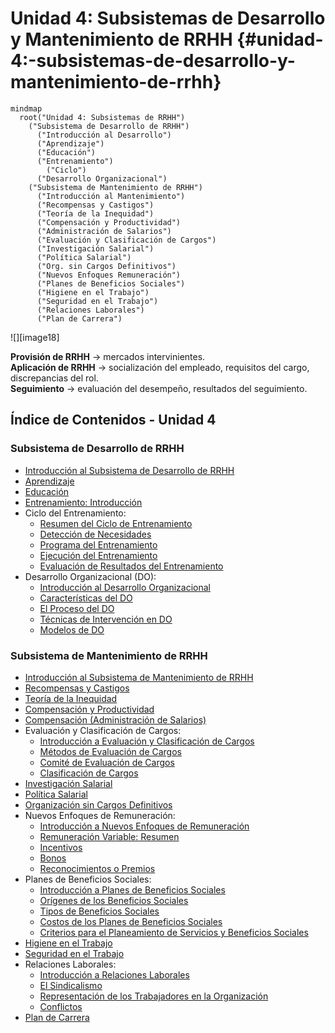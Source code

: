 # **Unidad 4: Subsistemas de Desarrollo y Mantenimiento de RRHH** {#unidad-4:-subsistemas-de-desarrollo-y-mantenimiento-de-rrhh}

```mermaid
mindmap
  root("Unidad 4: Subsistemas de RRHH")
    ("Subsistema de Desarrollo de RRHH")
      ("Introducción al Desarrollo")
      ("Aprendizaje")
      ("Educación")
      ("Entrenamiento")
        ("Ciclo")
      ("Desarrollo Organizacional")
    ("Subsistema de Mantenimiento de RRHH")
      ("Introducción al Mantenimiento")
      ("Recompensas y Castigos")
      ("Teoría de la Inequidad")
      ("Compensación y Productividad")
      ("Administración de Salarios")
      ("Evaluación y Clasificación de Cargos")
      ("Investigación Salarial")
      ("Política Salarial")
      ("Org. sin Cargos Definitivos")
      ("Nuevos Enfoques Remuneración")
      ("Planes de Beneficios Sociales")
      ("Higiene en el Trabajo")
      ("Seguridad en el Trabajo")
      ("Relaciones Laborales")
      ("Plan de Carrera")
```

![][image18]

**Provisión de RRHH** → mercados intervinientes.  
**Aplicación de RRHH** → socialización del empleado, requisitos del cargo, discrepancias del rol.  
**Seguimiento** → evaluación del desempeño, resultados del seguimiento.

## Índice de Contenidos - Unidad 4

### Subsistema de Desarrollo de RRHH
- [Introducción al Subsistema de Desarrollo de RRHH](01_subsistema_desarrollo_rrhh_intro.md)
- [Aprendizaje](02_aprendizaje.md)
- [Educación](03_educacion.md)
- [Entrenamiento: Introducción](04_entrenamiento_intro.md)
- Ciclo del Entrenamiento:
    - [Resumen del Ciclo de Entrenamiento](05_entrenamiento_ciclo_resumen.md)
    - [Detección de Necesidades](05a_entrenamiento_deteccion_necesidades.md)
    - [Programa del Entrenamiento](05b_entrenamiento_programa.md)
    - [Ejecución del Entrenamiento](05c_entrenamiento_ejecucion.md)
    - [Evaluación de Resultados del Entrenamiento](05d_entrenamiento_evaluacion_resultados.md)
- Desarrollo Organizacional (DO):
    - [Introducción al Desarrollo Organizacional](06_desarrollo_organizacional_intro.md)
    - [Características del DO](06a_do_caracteristicas.md)
    - [El Proceso del DO](06b_do_proceso.md)
    - [Técnicas de Intervención en DO](06c_do_tecnicas_intervencion.md)
    - [Modelos de DO](06d_do_modelos.md)

### Subsistema de Mantenimiento de RRHH
- [Introducción al Subsistema de Mantenimiento de RRHH](07_subsistema_mantenimiento_rrhh_intro.md)
- [Recompensas y Castigos](08_recompensas_castigos.md)
- [Teoría de la Inequidad](09_teoria_inequidad.md)
- [Compensación y Productividad](10_compensacion_productividad.md)
- [Compensación (Administración de Salarios)](11_compensacion_admin_salarios.md)
- Evaluación y Clasificación de Cargos:
    - [Introducción a Evaluación y Clasificación de Cargos](12_evaluacion_clasificacion_cargos_intro.md)
    - [Métodos de Evaluación de Cargos](12a_evaluacion_cargos_metodos.md)
    - [Comité de Evaluación de Cargos](12b_evaluacion_cargos_comite.md)
    - [Clasificación de Cargos](12c_evaluacion_cargos_clasificacion.md)
- [Investigación Salarial](13_investigacion_salarial.md)
- [Política Salarial](14_politica_salarial.md)
- [Organización sin Cargos Definitivos](15_organizacion_sin_cargos_definitivos.md)
- Nuevos Enfoques de Remuneración:
    - [Introducción a Nuevos Enfoques de Remuneración](16_nuevos_enfoques_remuneracion_intro.md)
    - [Remuneración Variable: Resumen](17_remuneracion_variable_resumen.md)
    - [Incentivos](17a_remuneracion_variable_incentivos.md)
    - [Bonos](17b_remuneracion_variable_bonos.md)
    - [Reconocimientos o Premios](17c_remuneracion_variable_reconocimientos_premios.md)
- Planes de Beneficios Sociales:
    - [Introducción a Planes de Beneficios Sociales](18_planes_beneficios_sociales_intro.md)
    - [Orígenes de los Beneficios Sociales](18a_beneficios_sociales_origenes.md)
    - [Tipos de Beneficios Sociales](18b_beneficios_sociales_tipos.md)
    - [Costos de los Planes de Beneficios Sociales](18c_beneficios_sociales_costos.md)
    - [Criterios para el Planeamiento de Servicios y Beneficios Sociales](18d_beneficios_sociales_criterios_planeamiento.md)
- [Higiene en el Trabajo](19_higiene_trabajo.md)
- [Seguridad en el Trabajo](20_seguridad_trabajo.md)
- Relaciones Laborales:
    - [Introducción a Relaciones Laborales](21_relaciones_laborales_intro.md)
    - [El Sindicalismo](21a_relaciones_laborales_sindicalismo.md)
    - [Representación de los Trabajadores en la Organización](21b_relaciones_laborales_representacion_trabajadores.md)
    - [Conflictos](21c_relaciones_laborales_conflictos.md)
- [Plan de Carrera](22_plan_carrera.md) 